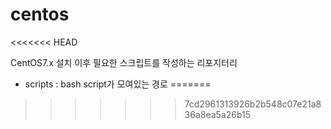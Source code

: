 # centos
<<<<<<< HEAD

CentOS7.x 설치 이후 필요한 스크립트를 작성하는 리포지터리

- scripts : bash script가 모여있는 경로
=======
>>>>>>> 7cd2961313926b2b548c07e21a836a8ea5a26b15
